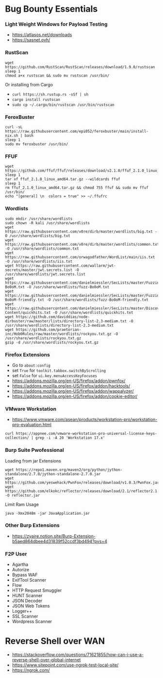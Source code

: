 # Bug Bounty Essentials

### Light Weight Windows for Payload Testing
- https://atlasos.net/downloads
- https://sasnet.ovh/

### RustScan
```
wget https://github.com/RustScan/RustScan/releases/download/1.9.0/rustscan
sleep 1
chmod a+x rustscan && sudo mv rustscan /usr/bin/
```
Or installing from Cargo
- `curl https://sh.rustup.rs -sSf | sh`
- `cargo install rustscan`
- `sudo cp ~/.cargo/bin/rustscan /usr/bin/rustscan`

### FeroxBuster
```
curl -sL https://raw.githubusercontent.com/epi052/feroxbuster/main/install-nix.sh | bash
sleep 1
sudo mv feroxbuster /usr/bin/
```
### FFUF
```
wget https://github.com/ffuf/ffuf/releases/download/v2.1.0/ffuf_2.1.0_linux_amd64.tar.gz
sleep 1
tar xf ffuf_2.1.0_linux_amd64.tar.gz --wildcards ffuf
sleep 1
rm ffuf_2.1.0_linux_amd64.tar.gz && chmod 755 ffuf && sudo mv ffuf /usr/bin/
echo "[general] \n  colors = true" >> ~/.ffufrc
```
### Wordlists
```
sudo mkdir /usr/share/wordlists
sudo chown -R kali /usr/share/wordlists
wget https://raw.githubusercontent.com/v0re/dirb/master/wordlists/big.txt -O /usr/share/wordlists/big.txt
wget https://raw.githubusercontent.com/v0re/dirb/master/wordlists/common.txt -O /usr/share/wordlists/common.txt
wget https://raw.githubusercontent.com/orwagodfather/WordList/main/iis.txt -O /usr/share/wordlists/iis.txt
wget https://raw.githubusercontent.com/wallarm/jwt-secrets/master/jwt.secrets.list -O /usr/share/wordlists/jwt.secrets.list
wget https://raw.githubusercontent.com/danielmiessler/SecLists/master/Fuzzing/fuzz-Bo0oM.txt -O /usr/share/wordlists/fuzz-Bo0oM.txt
wget https://raw.githubusercontent.com/danielmiessler/SecLists/master/Fuzzing/fuzz-Bo0oM-friendly.txt -O /usr/share/wordlists/fuzz-Bo0oM-friendly.txt
wget https://raw.githubusercontent.com/danielmiessler/SecLists/master/Discovery/Web-Content/quickhits.txt -O /usr/share/wordlists/quickhits.txt
wget https://github.com/daviddias/node-dirbuster/raw/master/lists/directory-list-2.3-medium.txt -O /usr/share/wordlists/directory-list-2.3-medium.txt
wget https://github.com/praetorian-inc/Hob0Rules/raw/master/wordlists/rockyou.txt.gz -O /usr/share/wordlists/rockyou.txt.gz
gzip -d /usr/share/wordlists/rockyou.txt.gz
```
### Firefox Extensions
- Go to `about:config`
- set `True` for `toolkit.tabbox.switchByScrolling`
- set `False` for `ui.key.menuAccessKeyFocuses`
- https://addons.mozilla.org/en-US/firefox/addon/pwnfox/
- https://addons.mozilla.org/en-US/firefox/addon/hacktools/
- https://addons.mozilla.org/en-US/firefox/addon/wappalyzer/
- https://addons.mozilla.org/en-US/firefox/addon/cookie-editor/

### VMware Workstation
- https://www.vmware.com/asean/products/workstation-pro/workstation-pro-evaluation.html
```
curl https://appnee.com/vmware-workstation-pro-universal-license-keys-collection/ | grep -i -A 20 'Workstation 17.x'
```

### Burp Suite Pwofessional
Loading from jar Extensions 
```
wget https://repo1.maven.org/maven2/org/python/jython-standalone/2.7.0/jython-standalone-2.7.0.jar
wget https://github.com/yeswehack/PwnFox/releases/download/v1.0.3/PwnFox.jar
wget https://github.com/elkokc/reflector/releases/download/2.1/reflector2.1.jar -O reflector.jar
```
Limit Ram Usage
```
java -Xmx2048m -jar JavaApplication.jar 
```

### Other Burp Extensions
- https://zyaire.notion.site/Burp-Extension-b5aed864dbee4d31839f52ccdf3bd494?pvs=4

### F2P User
- Agartha
- Autorize
- Bypass WAF
- ExifTool Scanner
- Flow
- HTTP Request Smuggler
- HUNT Scanner
- JSON Decoder
- JSON Web Tokens
- Logger++
- SSL Scanner
- Wordpress Scanner

# Reverse Shell over WAN
- https://stackoverflow.com/questions/71621855/how-can-i-use-a-reverse-shell-over-global-internet
- https://www.sitepoint.com/use-ngrok-test-local-site/
- https://ngrok.com/
